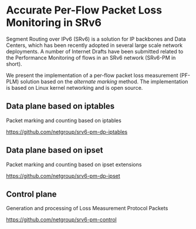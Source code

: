 # Accurate Per-Flow Packet Loss Monitoring in SRv6 

Segment Routing over IPv6 (SRv6) is a solution for IP backbones and Data Centers, which has been recently adopted in several large scale network deployments. A number of Internet Drafts have been submitted related to the Performance Monitoring of flows in an SRv6 network (SRv6-PM in short).

We present the implementation of a per-flow packet loss measurement (PF-PLM) solution based on the _alternate marking_ method. The implementation is based on Linux kernel networking and is open source. 

## Data plane based on iptables

Packet marking and counting based on iptables 

https://github.com/netgroup/srv6-pm-dp-iptables

## Data plane based on ipset

Packet marking and counting based on ipset extensions

https://github.com/netgroup/srv6-pm-dp-ipset

## Control plane 

Generation and processing of Loss Measurement Protocol Packets 

https://github.com/netgroup/srv6-pm-control

